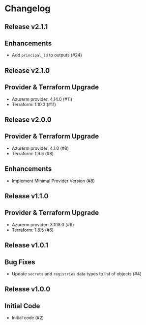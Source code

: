 # Changelog

## Release v2.1.1

## Enhancements

- Add `principal_id` to outputs (#24)


   
## Release v2.1.0

## Provider & Terraform Upgrade
- Azurerm provider: 4.14.0 (#11)
- Terraform: 1.10.3 (#11)
   
## Release v2.0.0

## Provider & Terraform Upgrade
- Azurerm provider: 4.1.0 (#8)
- Terraform: 1.9.5 (#8)
## Enhancements
- Implement Minimal Provider Version (#8)
   
## Release v1.1.0

## Provider & Terraform Upgrade
- Azurerm provider: 3.108.0 (#6)
- Terraform: 1.8.5 (#6)
   
## Release v1.0.1

## Bug Fixes

- Update `secrets` and `registries` data types to list of objects (#4)



   
## Release v1.0.0

## Initial Code

- Initial code (#2)


   